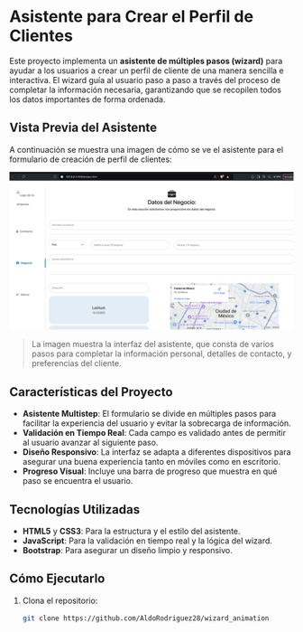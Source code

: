 # Asistente para Crear el Perfil de Clientes

Este proyecto implementa un **asistente de múltiples pasos (wizard)** para ayudar a los usuarios a crear un perfil de cliente de una manera sencilla e interactiva. El wizard guía al usuario paso a paso a través del proceso de completar la información necesaria, garantizando que se recopilen todos los datos importantes de forma ordenada.

## Vista Previa del Asistente

A continuación se muestra una imagen de cómo se ve el asistente para el formulario de creación de perfil de clientes:

![Vista Previa del Wizard](/formulario.png)

> La imagen muestra la interfaz del asistente, que consta de varios pasos para completar la información personal, detalles de contacto, y preferencias del cliente.

## Características del Proyecto

- **Asistente Multistep**: El formulario se divide en múltiples pasos para facilitar la experiencia del usuario y evitar la sobrecarga de información.
- **Validación en Tiempo Real**: Cada campo es validado antes de permitir al usuario avanzar al siguiente paso.
- **Diseño Responsivo**: La interfaz se adapta a diferentes dispositivos para asegurar una buena experiencia tanto en móviles como en escritorio.
- **Progreso Visual**: Incluye una barra de progreso que muestra en qué paso se encuentra el usuario.

## Tecnologías Utilizadas

- **HTML5** y **CSS3**: Para la estructura y el estilo del asistente.
- **JavaScript**: Para la validación en tiempo real y la lógica del wizard.
- **Bootstrap**: Para asegurar un diseño limpio y responsivo.

## Cómo Ejecutarlo

1. Clona el repositorio:

   ```sh
   git clone https://github.com/AldoRodriguez28/wizard_animation